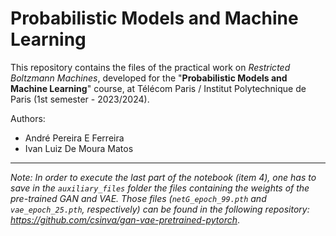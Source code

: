 # Probabilistic Models and Machine Learning

This repository contains the files of the practical work on *Restricted Boltzmann Machines*, developed for the "**Probabilistic Models and Machine Learning**" course, at Télécom Paris / Institut Polytechnique de Paris (1st semester - 2023/2024).

Authors:
- André Pereira E Ferreira
- Ivan Luiz De Moura Matos

---

*Note: In order to execute the last part of the notebook (item 4), one has to save in the ``auxiliary_files`` folder the files containing the weights of the pre-trained GAN and VAE. Those files (``netG_epoch_99.pth`` and ``vae_epoch_25.pth``, respectively) can be found in the following repository: https://github.com/csinva/gan-vae-pretrained-pytorch*.
